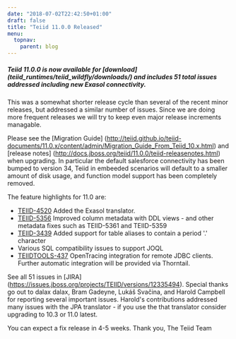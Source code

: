 ```yaml
---
date: "2018-07-02T22:42:50+01:00"
draft: false
title: "Teiid 11.0.0 Released"
menu:
  topnav:
    parent: blog
---
```


##### Teiid 11.0.0 is now available for [download] (teiid_runtimes/teiid_wildfly/downloads/) and includes 51 total issues addressed including new Exasol connectivity.

<!--more-->

This was a somewhat shorter release cycle than several of the recent minor releases, but addressed a similar number of issues.  Since we are doing more frequent releases we will try to keep even major release increments managable.

Please see the [Migration Guide] (http://teiid.github.io/teiid-documents/11.0.x/content/admin/Migration_Guide_From_Teiid_10.x.html) and [release notes] (http://docs.jboss.org/teiid/11.0.0/teiid-releasenotes.html) when upgrading.  In particular the default salesforce connectivity has been bumped to version 34, Teiid in embeeded scenarios will default to a smaller amount of disk usage, and function model support has been completely removed.

The feature highlights for 11.0 are:

<ul>
  <li><a href="https://issues.jboss.org/browse/TEIID-4520">TEIID-4520</a> Added the Exasol translator.</li>
  <li><a href="https://issues.jboss.org/browse/TEIID-5356">TEIID-5356</a> Improved column metadata with DDL views - and other metadata fixes such as TEIID-5361 and TEIID-5359</li>
  <li><a href="https://issues.jboss.org/browse/TEIID-3439">TEIID-3439</a> Added support for table aliases to contain a period '.' character</li>
  <li>Various SQL compatibility issues to support <a link="https://www.jooq.org">JOQL</a></li>
  <li><a href="https://issues.jboss.org/browse/TEIIDTOOLS-437">TEIIDTOOLS-437</a> OpenTracing integration for remote JDBC clients.  Further automatic integration will be provided via Thorntail.</li>
</ul>

See all 51 issues in [JIRA] (https://issues.jboss.org/projects/TEIID/versions/12335494).  Special thanks go out to dalax dalax, Bram Gadeyne, Lukáš Svačina, and Harold Campbell for reporting several important issues.  Harold's contributions addressed many issues with the JPA translator - if you use the that translator consider upgrading to 10.3 or 11.0 latest.

You can expect a fix release in 4-5 weeks. Thank you, The Teiid Team
